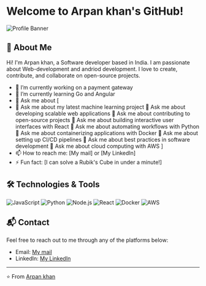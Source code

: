 # Welcome to Arpan khan's GitHub!

![Profile Banner](https://avatars.githubusercontent.com/u/140335451?v=4)

## 👋 About Me

Hi! I'm Arpan khan, a Software developer based in India. I am passionate about Web-development and andriod development. I love to create, contribute, and collaborate on open-source projects.

- 🔭 I’m currently working on a payment gateway
- 🌱 I’m currently learning Go and Angular
- 💬 Ask me about [
- 💬 Ask me about my latest machine learning project
💬 Ask me about developing scalable web applications
💬 Ask me about contributing to open-source projects
💬 Ask me about building interactive user interfaces with React
💬 Ask me about automating workflows with Python
💬 Ask me about containerizing applications with Docker
💬 Ask me about setting up CI/CD pipelines
💬 Ask me about best practices in software development
💬 Ask me about cloud computing with AWS
]
- 📫 How to reach me: [My mail] or [My LinkedIn]
- ⚡ Fun fact: [I can solve a Rubik's Cube in under a minute!]

## 🛠️ Technologies & Tools

![JavaScript](https://img.shields.io/badge/-JavaScript-F7DF1E?logo=javascript&logoColor=black&style=flat-square)
![Python](https://img.shields.io/badge/-Python-3776AB?logo=python&logoColor=white&style=flat-square)
![Node.js](https://img.shields.io/badge/-Node.js-339933?logo=node.js&logoColor=white&style=flat-square)
![React](https://img.shields.io/badge/-React-61DAFB?logo=react&logoColor=black&style=flat-square)
![Docker](https://img.shields.io/badge/-Docker-2496ED?logo=docker&logoColor=white&style=flat-square)
![AWS](https://img.shields.io/badge/-AWS-232F3E?logo=amazon-aws&logoColor=white&style=flat-square)



## 📬 Contact

Feel free to reach out to me through any of the platforms below:

- Email: [My mail](mailto:arpankhan096@gmail.com)
- LinkedIn: [My LinkedIn](https://www.linkedin.com/in/arpan-khan-x-d-0867312b0/)


---

⭐️ From [Arpan khan](https://github.com/CoderArpan)
